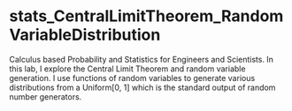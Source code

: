 # stats_CentralLimitTheorem_RandomVariableDistribution

Calculus based Probability and Statistics for Engineers and Scientists. 
In this lab, I explore the Central Limit Theorem and random variable generation. I use functions of random variables to generate various
distributions from a Uniform[0, 1] which is the standard output of random number generators.

